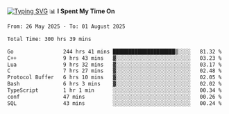 <a href="https://git.io/typing-svg"><img src="https://readme-typing-svg.demolab.com?font=Fira+Code&weight=700&size=35&pause=2000&center=true&random=false&width=1000&height=250&lines=%F0%9D%98%9B%F0%9D%98%A9%F0%9D%98%A6+%F0%9D%98%AD%F0%9D%98%AA%F0%9D%98%A7%F0%9D%98%A6+%F0%9D%98%B0%F0%9D%98%A7+%F0%9D%98%B5%F0%9D%98%A9%F0%9D%98%AA%F0%9D%98%B4+%F0%9D%98%B8%F0%9D%98%B0%F0%9D%98%B3%F0%9D%98%AD%F0%9D%98%A5+%F0%9D%98%AA%F0%9D%98%B4+%F0%9D%98%B0%F0%9D%98%AF%F0%9D%98%AD%F0%9D%98%BA+%F0%9D%98%B5%F0%9D%98%A9%F0%9D%98%A6+%F0%9D%98%A6%F0%9D%98%AF%F0%9D%98%AB%F0%9D%98%B0%F0%9D%98%BA%F0%9D%98%AE%F0%9D%98%A6%F0%9D%98%AF%F0%9D%98%B5+%F0%9D%98%B0%F0%9D%98%A7+%F0%9D%98%A5%F0%9D%98%A6%F0%9D%98%A4%F0%9D%98%A6%F0%9D%98%B1%F0%9D%98%B5%F0%9D%98%AA%F0%9D%98%B0%F0%9D%98%AF" alt="Typing SVG" /></a>
📊 **I Spent My Time On** 

<!--START_SECTION:waka-->

```txt
From: 26 May 2025 - To: 01 August 2025

Total Time: 300 hrs 39 mins

Go                244 hrs 41 mins ████████████████████▒░░░░   81.32 %
C++               9 hrs 43 mins   ▓░░░░░░░░░░░░░░░░░░░░░░░░   03.23 %
Lua               9 hrs 32 mins   ▓░░░░░░░░░░░░░░░░░░░░░░░░   03.17 %
C                 7 hrs 27 mins   ▓░░░░░░░░░░░░░░░░░░░░░░░░   02.48 %
Protocol Buffer   6 hrs 10 mins   ▓░░░░░░░░░░░░░░░░░░░░░░░░   02.05 %
Bash              6 hrs 3 mins    ▓░░░░░░░░░░░░░░░░░░░░░░░░   02.02 %
TypeScript        1 hr 1 min      ░░░░░░░░░░░░░░░░░░░░░░░░░   00.34 %
conf              47 mins         ░░░░░░░░░░░░░░░░░░░░░░░░░   00.26 %
SQL               43 mins         ░░░░░░░░░░░░░░░░░░░░░░░░░   00.24 %
```

<!--END_SECTION:waka-->
